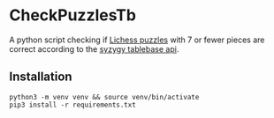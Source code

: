# CheckPuzzlesTb

A python script checking if [Lichess puzzles](https://database.lichess.org/#puzzles) with 7 or fewer pieces are correct according to the [syzygy tablebase api](https://github.com/niklasf/lila-tablebase).

## Installation

```
python3 -m venv venv && source venv/bin/activate
pip3 install -r requirements.txt
```